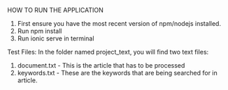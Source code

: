 HOW TO RUN THE APPLICATION

1. First ensure you have the most recent version of npm/nodejs installed.
2. Run npm install
3. Run ionic serve in terminal 

Test Files:
In the folder named project_text, you will find two text files:

1. document.txt - This is the article that has to be processed
2. keywords.txt - These are the keywords that are being searched for in article. 



